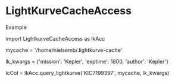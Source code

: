 # LightKurveCacheAccess

Example 

import LightkurveCacheAccess as lkAcc

mycache = '/home/nielsemb/.lightkurve-cache'

lk_kwargs = {'mission': 'Kepler', 'exptime': 1800, 'author': 'Kepler'}

lcCol = lkAcc.query_lightkurve('KIC7199397', mycache, lk_kwargs)
